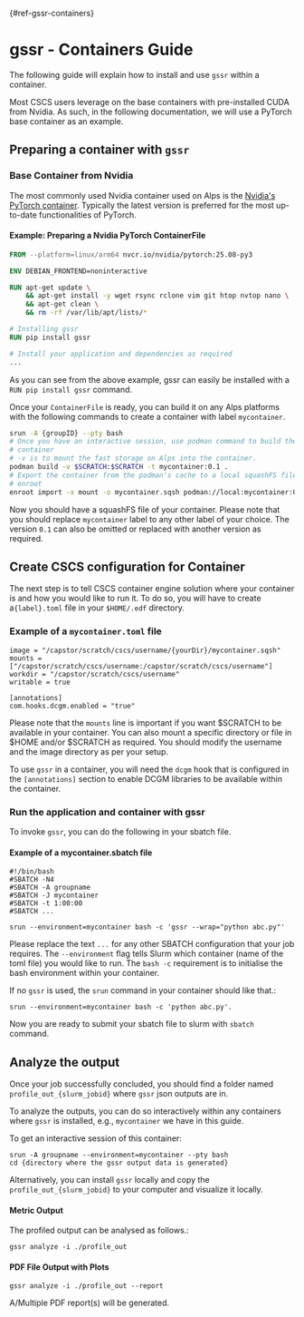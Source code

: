 [](){#ref-gssr-containers}
# gssr - Containers Guide

The following guide will explain how to install and use `gssr` within a container.

Most CSCS users leverage on the base containers with pre-installed CUDA from Nvidia.
As such, in the following documentation, we will use a PyTorch base container as an example. 

## Preparing a container with `gssr`

### Base Container from Nvidia

The most commonly used Nvidia container used on Alps is the [Nvidia's PyTorch container](https://catalog.ngc.nvidia.com/orgs/nvidia/containers/pytorch). Typically the latest version is preferred for the most up-to-date functionalities of PyTorch.

#### Example: Preparing a Nvidia PyTorch ContainerFile  
```dockerfile
FROM --platform=linux/arm64 nvcr.io/nvidia/pytorch:25.08-py3

ENV DEBIAN_FRONTEND=noninteractive

RUN apt-get update \
    && apt-get install -y wget rsync rclone vim git htop nvtop nano \
    && apt-get clean \
    && rm -rf /var/lib/apt/lists/*

# Installing gssr
RUN pip install gssr

# Install your application and dependencies as required
...
```
As you can see from the above example, gssr can easily be installed with a `RUN pip install gssr` command. 

Once your `ContainerFile` is ready, you can build it on any Alps platforms with the following commands to create a container with label `mycontainer`.

```bash
srun -A {groupID} --pty bash
# Once you have an interactive session, use podman command to build the 
# container
# -v is to mount the fast storage on Alps into the container. 
podman build -v $SCRATCH:$SCRATCH -t mycontainer:0.1 .
# Export the container from the podman's cache to a local squashFS file with 
# enroot
enroot import -x mount -o mycontainer.sqsh podman://local:mycontainer:0.1
```

Now you should have a squashFS file of your container. Please note that you should replace `mycontainer` label to any other label of your choice. The version `0.1` can also be omitted or replaced with another version as required. 

## Create CSCS configuration for Container

The next step is to tell CSCS container engine solution where your container is and how you would like to run it. To do so, you will have to create a`{label}.toml` file in your `$HOME/.edf` directory.

### Example of a `mycontainer.toml` file
```
image = "/capstor/scratch/cscs/username/{yourDir}/mycontainer.sqsh"
mounts = ["/capstor/scratch/cscs/username:/capstor/scratch/cscs/username"]
workdir = "/capstor/scratch/cscs/username"
writable = true

[annotations]
com.hooks.dcgm.enabled = "true"
```

Please note that the `mounts` line is important if you want $SCRATCH to be available in your container. You can also mount a specific directory or file in $HOME and/or $SCRATCH as required. You should modify the username and the image directory as per your setup. 

To use `gssr` in a container, you will need the `dcgm` hook that is configured in the `[annotations]` section to enable DCGM libraries to be available within the container.

### Run the application and container with gssr

To invoke `gssr`, you can do the following in your sbatch file.

#### Example of a mycontainer.sbatch file
```
#!/bin/bash
#SBATCH -N4
#SBATCH -A groupname
#SBATCH -J mycontainer
#SBATCH -t 1:00:00
#SBATCH ...

srun --environment=mycontainer bash -c 'gssr --wrap="python abc.py"'

```

Please replace the text `...` for any other SBATCH configuration that your job requires.
The `--environment` flag tells Slurm which container (name of the toml file)  you would like to run. 
The `bash -c` requirement is to initialise the bash environment within your container.

If no `gssr` is used, the `srun` command in your container should like that.:

```
srun --environment=mycontainer bash -c 'python abc.py'.
```

Now you are ready to submit your sbatch file to slurm with `sbatch` command.

## Analyze the output

Once your job successfully concluded, you should find a folder named `profile_out_{slurm_jobid}` where `gssr` json outputs are in.

To analyze the outputs, you can do so interactively within any containers where `gssr` is installed, e.g., `mycontainer` we have in this guide.

To get an interactive session of this container:

```
srun -A groupname --environment=mycontainer --pty bash
cd {directory where the gssr output data is generated}
```
Alternatively, you can install `gssr` locally and copy the `profile_out_{slurm_jobid}` to your computer and visualize it locally.

#### Metric Output
The profiled output can be analysed as follows.:

    gssr analyze -i ./profile_out

#### PDF File Output with Plots

    gssr analyze -i ./profile_out --report

A/Multiple PDF report(s) will be generated.

